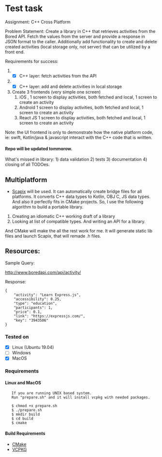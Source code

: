 # Test task

Assignment: C++ Cross Platform

Problem Statement:  Create a library in C++ that retrieves activities from the Bored API.  Fetch the values from the server and provide a response in JSON format to the caller.  Additionally add functionality to create and delete created activities (local storage only, not server) that can be utilized by a front end.

Requirements for success:

1. - [X] C++ layer: fetch activities from the API
2. - [X] C++ layer: add and delete activities in local storage
3. Create 3 frontends (very simple one screen)
   1. iOS , 1 screen to display activities, both fetched and local, 1 screen to create an activity
   2. Android 1 screen to display activities, both fetched and local, 1 screen to create an activity
   3. React JS 1 screen to display activities, both fetched and local, 1 screen to create an activity

Note: the UI frontend is only to demonstrate how the native platform code, ie: swift, Kotlin/java & javascript interact with the C++ code that is written.

#### Repo will be updated tommorow.

What's missed in library: 1) data validation 2) tests 3) documentation 4) closing of all TODOes.

## Multiplatform
- [Scapix](https://www.scapix.com) will be used. It can automatically create bridge files for  all platforms.
It converts C++ data types to Kotlin, OBJ C, JS data types. And also it perfectly fits in CMake projects. So, I use the following algorithm to build a portable library.

1. Creating an idiomatic C++ working draft of a library 
2. Looking at list of compatible types. And writing an API for a library.

And CMake will make the all the rest work for me. It will generate static lib files and launch Scapix, that will remade .h files. 


## Resources:

[https://www.boredapi.com/documentation]: https://www.boredapi.com/documentation	"API Docs"

Sample Query:

http://www.boredapi.com/api/activity/

Response:

```
{
	"activity": "Learn Express.js",
	"accessibility": 0.25,
	"type": "education",
	"participants": 1,
	"price": 0.1,
	"link": "https://expressjs.com/",
	"key": "3943506"
} 
```

### Tested on
- [X] Linux (Ubuntu 19.04)
- [ ] Windows
- [X] MacOS

### Requirements
   
   #### Linux and MacOS
       If you are running UNIX based system. 
       Run "prepare.sh" and it will install vcpkg with needed packages.
       
       $ chmod +x prepare.sh
       $ ./prepare.sh
       $ mkdir build
       $ cd build
       $ cmake 
           
#### Build Requirements
- [CMake](https://cmake.org/)
- [VCPKG](https://github.com/microsoft/vcpkg)
